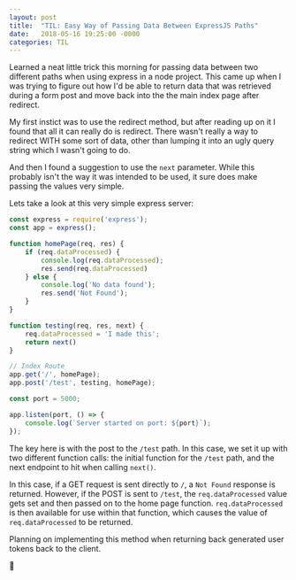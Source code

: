 ```yaml
---
layout: post
title:  "TIL: Easy Way of Passing Data Between ExpressJS Paths"
date:   2018-05-16 19:25:00 -0000
categories: TIL
---
```

Learned a neat little trick this morning for passing data between two different paths when using express in a node project. This came up when I was trying to figure out how I'd be able to return data that was retrieved during a form post and move back into the the main index page after redirect.

My first instict was to use the redirect method, but after reading up on it I found that all it can really do is redirect. There wasn't really a way to redirect WITH some sort of data, other than lumping it into an ugly query string which I wasn't going to do.

And then I found a suggestion to use the `next` parameter. While this probably isn't the way it was intended to be used, it sure does make passing the values very simple.

Lets take a look at this very simple express server:

```js
const express = require('express');
const app = express();

function homePage(req, res) {
    if (req.dataProcessed) {
        console.log(req.dataProcessed);
        res.send(req.dataProcessed)
    } else {
        console.log('No data found');
        res.send('Not Found');
    }
}

function testing(req, res, next) {
    req.dataProcessed = 'I made this';
    return next()
}

// Index Route
app.get('/', homePage);
app.post('/test', testing, homePage);

const port = 5000;

app.listen(port, () => {
    console.log(`Server started on port: ${port}`);
});
```

The key here is with the post to the `/test` path. In this case, we set it up with two different function calls: the initial function for the `/test` path, and the next endpoint to hit when calling `next()`.

In this case, if a GET request is sent directly to `/`, a `Not Found` response is returned. However, if the POST is sent to `/test`, the `req.dataProcessed` value gets set and then passed on to the home page function. `req.dataProcessed` is then available for use within that function, which causes the value of `req.dataProcessed` to be returned.

Planning on implementing this method when returning back generated user tokens back to the client.

💚